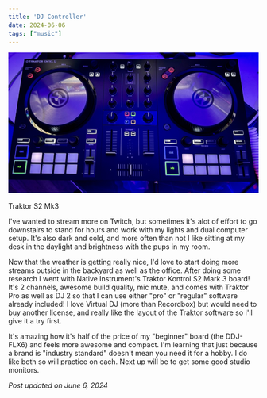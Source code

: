 ```yaml
---
title: 'DJ Controller'
date: 2024-06-06
tags: ["music"]
---
```


![Traktor Kontrol S2 DJ controller](feature-controller.jpg)

Traktor S2 Mk3

I've wanted to stream more on Twitch, but sometimes it's alot of effort to go downstairs to stand for hours and work with my lights and dual computer setup. It's also dark and cold, and more often than not I like sitting at my desk in the daylight and brightness with the pups in my room. 

Now that the weather is getting really nice, I'd love to start doing more streams outside in the backyard as well as the office. After doing some research I went with Native Instrument's Traktor Kontrol S2 Mark 3 board! It's 2 channels, awesome build quality, mic mute, and comes with Traktor Pro as well as DJ 2 so that I can use either "pro" or "regular" software already included! I love Virtual DJ (more than Recordbox) but would need to buy another license, and really like the layout of the Traktor software so I'll give it a try first.

It's amazing how it's half of the price of my "beginner" board (the DDJ-FLX6) and feels more awesome and compact. I'm learning that just because a brand is "industry standard" doesn't mean you need it for a hobby. I do like both so will practice on each. Next up will be to get some good studio monitors. 

_Post updated on June 6, 2024_